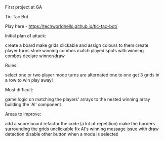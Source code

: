 First project at GA

Tic Tac Bot

Play here - https://techworldhello.github.io/tic-tac-bot/


Initial plan of attack:

create a board
make grids clickable and assign colours to them
create player turns
store winning combos
match played spots with winning combos
declare winner/draw

Rules:

select one or two player mode
turns are alternated one to one
get 3 grids in a row to win
play away!

Most difficult:

game logic on matching the players' arrays to the nested winning array
building the 'AI' component

Areas to improve:

add a score board
refactor the code (a lot of repetition)
make the borders surrounding the grids unclickable
fix AI's winning message
issue with draw detection 
disable other button when a mode is selected